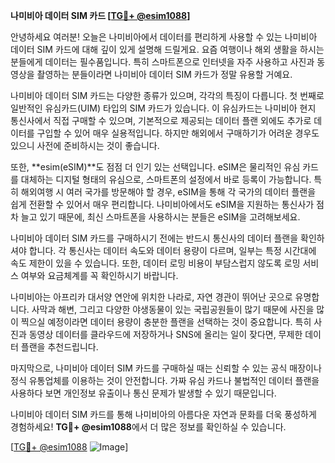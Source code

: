 **나미비아 데이터 SIM 카드 [[TG💪+ @esim1088](https://t.me/s/esim1088)]**

안녕하세요 여러분! 오늘은 나미비아에서 데이터를 편리하게 사용할 수 있는 나미비아 데이터 SIM 카드에 대해 깊이 있게 설명해 드릴게요. 요즘 여행이나 해외 생활을 하시는 분들에게 데이터는 필수품입니다. 특히 스마트폰으로 인터넷을 자주 사용하고 사진과 동영상을 촬영하는 분들이라면 나미비아 데이터 SIM 카드가 정말 유용할 거예요.

나미비아 데이터 SIM 카드는 다양한 종류가 있으며, 각각의 특징이 다릅니다. 첫 번째로 일반적인 유심카드(UIM) 타입의 SIM 카드가 있습니다. 이 유심카드는 나미비아 현지 통신사에서 직접 구매할 수 있으며, 기본적으로 제공되는 데이터 플랜 외에도 추가로 데이터를 구입할 수 있어 매우 실용적입니다. 하지만 해외에서 구매하기가 어려운 경우도 있으니 사전에 준비하시는 것이 좋습니다.

또한, **esim(eSIM)**도 점점 더 인기 있는 선택입니다. eSIM은 물리적인 유심 카드를 대체하는 디지털 형태의 유심으로, 스마트폰의 설정에서 바로 등록이 가능합니다. 특히 해외여행 시 여러 국가를 방문해야 할 경우, eSIM을 통해 각 국가의 데이터 플랜을 쉽게 전환할 수 있어서 매우 편리합니다. 나미비아에서도 eSIM을 지원하는 통신사가 점차 늘고 있기 때문에, 최신 스마트폰을 사용하시는 분들은 eSIM을 고려해보세요.

나미비아 데이터 SIM 카드를 구매하시기 전에는 반드시 통신사의 데이터 플랜을 확인하셔야 합니다. 각 통신사는 데이터 속도와 데이터 용량이 다르며, 일부는 특정 시간대에 속도 제한이 있을 수 있습니다. 또한, 데이터 로밍 비용이 부담스럽지 않도록 로밍 서비스 여부와 요금체계를 꼭 확인하시기 바랍니다.

나미비아는 아프리카 대서양 연안에 위치한 나라로, 자연 경관이 뛰어난 곳으로 유명합니다. 사막과 해변, 그리고 다양한 야생동물이 있는 국립공원들이 많기 때문에 사진을 많이 찍으실 예정이라면 데이터 용량이 충분한 플랜을 선택하는 것이 중요합니다. 특히 사진과 동영상 데이터를 클라우드에 저장하거나 SNS에 올리는 일이 잦다면, 무제한 데이터 플랜을 추천드립니다.

마지막으로, 나미비아 데이터 SIM 카드를 구매하실 때는 신뢰할 수 있는 공식 매장이나 정식 유통업체를 이용하는 것이 안전합니다. 가짜 유심 카드나 불법적인 데이터 플랜을 사용하다 보면 개인정보 유출이나 통신 문제가 발생할 수 있기 때문입니다.

나미비아 데이터 SIM 카드를 통해 나미비아의 아름다운 자연과 문화를 더욱 풍성하게 경험하세요! **TG💪+ @esim1088**에서 더 많은 정보를 확인하실 수 있습니다. 

[[TG💪+ @esim1088](https://t.me/s/esim1088) ![Image](https://i.postimg.cc/Y0z9fWf4/image.png)]